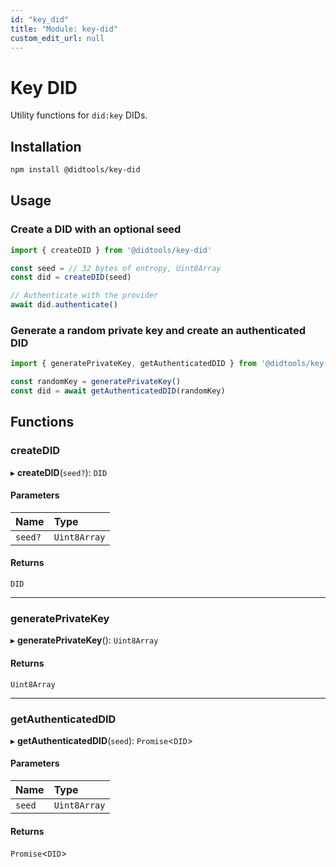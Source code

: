 ```yaml
---
id: "key_did"
title: "Module: key-did"
custom_edit_url: null
---
```


# Key DID

Utility functions for `did:key` DIDs.

## Installation

```sh
npm install @didtools/key-did
```

## Usage

### Create a DID with an optional seed

```js
import { createDID } from '@didtools/key-did'

const seed = // 32 bytes of entropy, Uint8Array
const did = createDID(seed)

// Authenticate with the provider
await did.authenticate()
```

### Generate a random private key and create an authenticated DID

```js
import { generatePrivateKey, getAuthenticatedDID } from '@didtools/key-did'

const randomKey = generatePrivateKey()
const did = await getAuthenticatedDID(randomKey)
```

## Functions

### createDID

▸ **createDID**(`seed?`): `DID`

#### Parameters

| Name | Type |
| :------ | :------ |
| `seed?` | `Uint8Array` |

#### Returns

`DID`

___

### generatePrivateKey

▸ **generatePrivateKey**(): `Uint8Array`

#### Returns

`Uint8Array`

___

### getAuthenticatedDID

▸ **getAuthenticatedDID**(`seed`): `Promise`<`DID`\>

#### Parameters

| Name | Type |
| :------ | :------ |
| `seed` | `Uint8Array` |

#### Returns

`Promise`<`DID`\>
